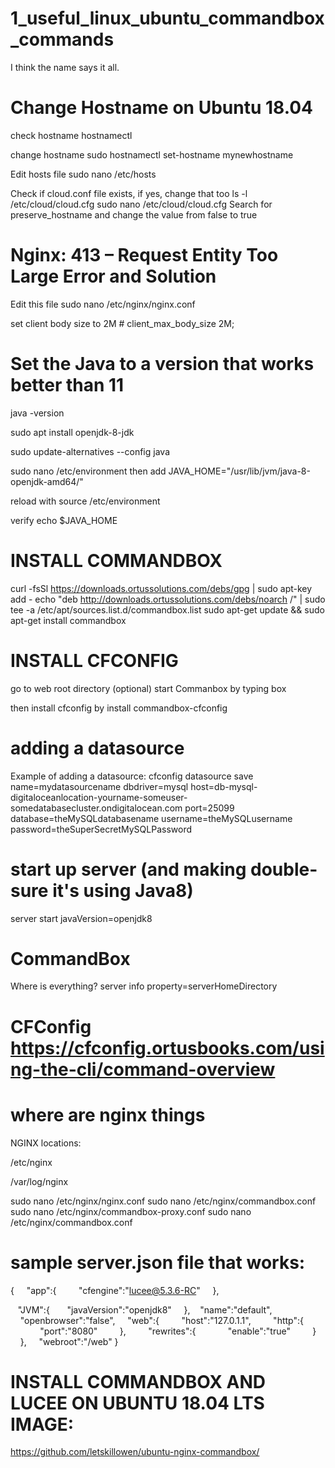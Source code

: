 # 1_useful_linux_ubuntu_commandbox_commands
I think the name says it all.

# Change Hostname on Ubuntu 18.04
 
 check hostname
 hostnamectl
 
 change hostname
 sudo hostnamectl set-hostname mynewhostname
 
 Edit hosts file
 sudo nano /etc/hosts
 
 Check if cloud.conf file exists, if yes, change that too
 ls -l /etc/cloud/cloud.cfg
 sudo nano /etc/cloud/cloud.cfg
 Search for preserve_hostname and change the value from false to true
 
 
# Nginx: 413 – Request Entity Too Large Error and Solution
Edit this file
sudo nano /etc/nginx/nginx.conf

set client body size to 2M #
client_max_body_size 2M;


# Set the Java to a version that works better than 11

java -version

sudo apt install openjdk-8-jdk

sudo update-alternatives --config java

sudo nano /etc/environment
then add
JAVA_HOME="/usr/lib/jvm/java-8-openjdk-amd64/"

reload with 
source /etc/environment

verify
echo $JAVA_HOME

# INSTALL COMMANDBOX
curl -fsSl https://downloads.ortussolutions.com/debs/gpg | sudo apt-key add -
echo "deb http://downloads.ortussolutions.com/debs/noarch /" | sudo tee -a /etc/apt/sources.list.d/commandbox.list
sudo apt-get update && sudo apt-get install commandbox

# INSTALL CFCONFIG
go to web root directory (optional)
start Commanbox by typing
box

then install cfconfig by
install commandbox-cfconfig

# adding a datasource
Example of adding a datasource:
cfconfig datasource save name=mydatasourcename dbdriver=mysql host=db-mysql-digitaloceanlocation-yourname-someuser-somedatabasecluster.ondigitalocean.com port=25099 database=theMySQLdatabasename username=theMySQLusername password=theSuperSecretMySQLPassword

# start up server (and making double-sure it's using Java8)
server start javaVersion=openjdk8





# CommandBox
Where is everything?
server info property=serverHomeDirectory



# CFConfig https://cfconfig.ortusbooks.com/using-the-cli/command-overview

# where are nginx things
NGINX locations:

/etc/nginx

/var/log/nginx

sudo nano /etc/nginx/nginx.conf
sudo nano /etc/nginx/commandbox.conf
sudo nano /etc/nginx/commandbox-proxy.conf
sudo nano /etc/nginx/commandbox.conf



# sample server.json file that works:

{
    "app":{
        "cfengine":"lucee@5.3.6-RC"
    },

   "JVM":{
      "javaVersion":"openjdk8"
    },
   "name":"default",
    "openbrowser":"false",
    "web":{
        "host":"127.0.1.1",
        "http":{
            "port":"8080"
        },
        "rewrites":{
            "enable":"true"
        }
    },
    "webroot":"/web"
}


# INSTALL COMMANDBOX AND LUCEE ON UBUNTU 18.04 LTS IMAGE:

https://github.com/letskillowen/ubuntu-nginx-commandbox/
